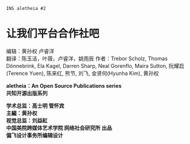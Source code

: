 ```
INS aletheia #2

```



# 让我们平台合作社吧

编辑：黄孙权 卢睿洋  
翻译：陈玉洁，叶薇，卢睿洋，姚雨辰
作者：Trebor Scholz, Thomas Dönnebrink, Ela Kagel, Darren Sharp, Neal Gorenflo, Maira Sutton, 阮耀启\(Terence Yuen\), 陈来红, 熊节, 刘飞, 金贤何(Hyunha Kim), 黄孙权


**aletheia：An Open Source Publications series**  
**共知开源出版系列**

**学术总监：高士明 管怀宾**  
**主編：黄孙权**  
**视觉总监：刘益紅**  
**中国美院跨媒体艺术学院 网络社会研究所 出品**  
**偏飞设计事务所编辑设计**




